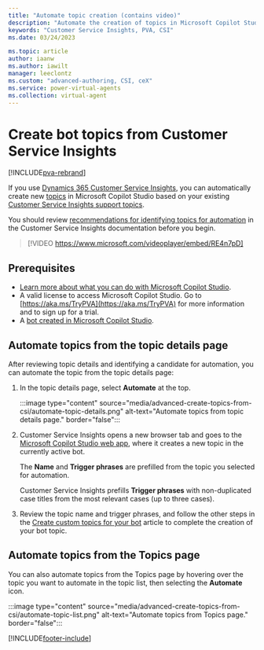 ```yaml
---
title: "Automate topic creation (contains video)"
description: "Automate the creation of topics in Microsoft Copilot Studio bots by using support topics discovered by Dynamics 365 Customer Service Insights."
keywords: "Customer Service Insights, PVA, CSI"
ms.date: 03/24/2023

ms.topic: article
author: iaanw
ms.author: iawilt
manager: leeclontz
ms.custom: "advanced-authoring, CSI, ceX"
ms.service: power-virtual-agents
ms.collection: virtual-agent
---
```


# Create bot topics from Customer Service Insights

[!INCLUDE[pva-rebrand](includes/pva-rebrand.md)]

If you use [Dynamics 365 Customer Service Insights](/dynamics365/ai/customer-service-insights/overview), you can automatically create new [topics](authoring-create-edit-topics.md) in Microsoft Copilot Studio based on your existing [Customer Service Insights support topics](/dynamics365/ai/customer-service-insights/topics-page).

You should review [recommendations for identifying topics for automation](/dynamics365/ai/customer-service-insights/automate-topics#identify-topics-for-automation) in the Customer Service Insights documentation before you begin.

>
> [!VIDEO https://www.microsoft.com/videoplayer/embed/RE4n7pD]
>

## Prerequisites

- [Learn more about what you can do with Microsoft Copilot Studio](fundamentals-what-is-power-virtual-agents.md).
- A valid license to access Microsoft Copilot Studio. Go to [https://aka.ms/TryPVA](https://aka.ms/TryPVA) for more information and to sign up for a trial.
- A [bot created in Microsoft Copilot Studio](authoring-first-bot.md).

## Automate topics from the topic details page

After reviewing topic details and identifying a candidate for automation, you can automate the topic from the topic details page:

1. In the topic details page, select **Automate** at the top.

    :::image type="content" source="media/advanced-create-topics-from-csi/automate-topic-details.png" alt-text="Automate topics from topic details page." border="false":::

1. Customer Service Insights opens a new browser tab and goes to the [Microsoft Copilot Studio web app](https://web.powerva.microsoft.com), where it creates a new topic in the currently active bot.

    The **Name** and **Trigger phrases** are prefilled from the topic you selected for automation.

    Customer Service Insights prefills **Trigger phrases** with non-duplicated case titles from the most relevant cases (up to three cases).

1. Review the topic name and trigger phrases, and follow the other steps in the [Create custom topics for your bot](authoring-create-edit-topics.md) article to complete the creation of your bot topic.

## Automate topics from the Topics page

You can also automate topics from the Topics page by hovering over the topic you want to automate in the topic list, then selecting the **Automate** icon.

:::image type="content" source="media/advanced-create-topics-from-csi/automate-topic-list.png" alt-text="Automate topics from Topics page." border="false":::

[!INCLUDE[footer-include](includes/footer-banner.md)]
